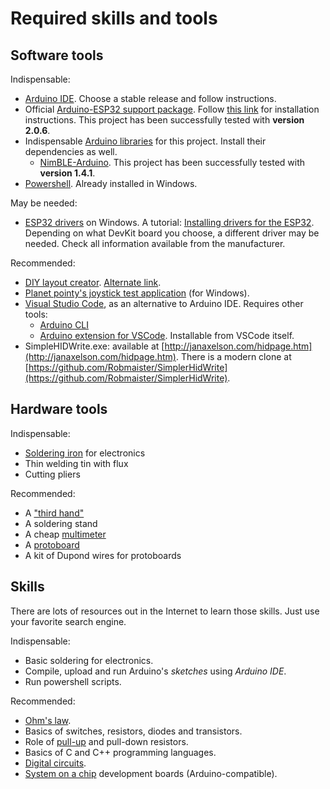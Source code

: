 # Required skills and tools

## Software tools

Indispensable:

- [Arduino IDE](https://www.arduino.cc/en/software). Choose a stable release and follow instructions.
- Official [Arduino-ESP32 support package](https://docs.espressif.com/projects/arduino-esp32/en/latest/getting_started.html). Follow [this link](https://docs.espressif.com/projects/arduino-esp32/en/latest/installing.html) for installation instructions. This project has been successfully tested with **version 2.0.6**.
- Indispensable [Arduino libraries](https://docs.arduino.cc/software/ide-v1/tutorials/installing-libraries) for this project. Install their dependencies as well.
  - [NimBLE-Arduino](https://www.arduino.cc/reference/en/libraries/nimble-arduino/). This project has been successfully tested with **version 1.4.1**.
- [Powershell](https://docs.microsoft.com/en-us/powershell/scripting/install/installing-powershell?view=powershell-7.2). Already installed in Windows.

May be needed:

- [ESP32 drivers](http://esp32.net/usb-uart/) on Windows. A tutorial: [Installing drivers for the ESP32](https://www.bromleysat.com/installing-drivers-for-the-esp32/). Depending on what DevKit board you choose, a different driver may be needed. Check all information available from the manufacturer.

Recommended:

- [DIY layout creator](https://bancika.github.io/diy-layout-creator/). [Alternate link](https://github.com/bancika/diy-layout-creator/releases).
- [Planet pointy's joystick test application](http://www.planetpointy.co.uk/joystick-test-application/) (for Windows).
- [Visual Studio Code](https://code.visualstudio.com/), as an alternative to Arduino IDE. Requires other tools:
  - [Arduino CLI](https://blog.arduino.cc/2020/03/13/arduino-cli-an-introduction/)
  - [Arduino extension for VSCode](https://marketplace.visualstudio.com/items?itemName=vsciot-vscode.vscode-arduino). Installable from VSCode itself.
- SimpleHIDWrite.exe: available at [http://janaxelson.com/hidpage.htm](http://janaxelson.com/hidpage.htm). There is a modern clone at [https://github.com/Robmaister/SimplerHidWrite](https://github.com/Robmaister/SimplerHidWrite).

## Hardware tools

Indispensable:

- [Soldering iron](https://en.wikipedia.org/wiki/Soldering_iron) for electronics
- Thin welding tin with flux
- Cutting pliers

Recommended:

- A ["third hand"](https://en.wikipedia.org/wiki/Helping_hand_(tool))
- A soldering stand
- A cheap [multimeter](https://en.wikipedia.org/wiki/Multimeter)
- A [protoboard](https://en.wikipedia.org/wiki/Breadboard)
- A kit of Dupond wires for protoboards

## Skills

There are lots of resources out in the Internet to learn those skills. Just use your favorite search engine.

Indispensable:

- Basic soldering for electronics.
- Compile, upload and run Arduino's _sketches_ using _Arduino IDE_.
- Run powershell scripts.

Recommended:

- [Ohm's law](https://en.wikipedia.org/wiki/Ohm%27s_law).
- Basics of switches, resistors, diodes and transistors.
- Role of [pull-up](https://en.wikipedia.org/wiki/Pull-up_resistor) and pull-down resistors.
- Basics of C and C++ programming languages.
- [Digital circuits](https://en.wikipedia.org/wiki/Digital_electronics).
- [System on a chip](https://en.wikipedia.org/wiki/System_on_a_chip) development boards (Arduino-compatible).
